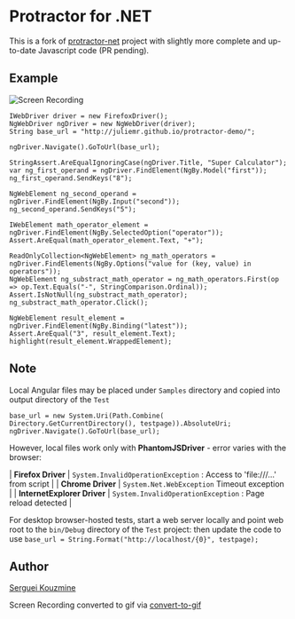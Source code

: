 Protractor for .NET
===================
This is a fork of [protractor-net](https://github.com/bbaia/protractor-net) project with slightly more complete and up-to-date Javascript code (PR pending).

Example
-------

![Screen Recording](https://github.com/sergueik/powershell_selenium/blob/master/csharp/protractor-net/Screenshots/3.gif?)

```
IWebDriver driver = new FirefoxDriver();
NgWebDriver ngDriver = new NgWebDriver(driver);
String base_url = "http://juliemr.github.io/protractor-demo/";

ngDriver.Navigate().GoToUrl(base_url);

StringAssert.AreEqualIgnoringCase(ngDriver.Title, "Super Calculator");
var ng_first_operand = ngDriver.FindElement(NgBy.Model("first"));
ng_first_operand.SendKeys("8");

NgWebElement ng_second_operand = ngDriver.FindElement(NgBy.Input("second"));
ng_second_operand.SendKeys("5");

IWebElement math_operator_element = ngDriver.FindElement(NgBy.SelectedOption("operator"));
Assert.AreEqual(math_operator_element.Text, "+");

ReadOnlyCollection<NgWebElement> ng_math_operators = ngDriver.FindElements(NgBy.Options("value for (key, value) in operators"));
NgWebElement ng_substract_math_operator = ng_math_operators.First(op => op.Text.Equals("-", StringComparison.Ordinal));
Assert.IsNotNull(ng_substract_math_operator);
ng_substract_math_operator.Click();

NgWebElement result_element = ngDriver.FindElement(NgBy.Binding("latest"));
Assert.AreEqual("3", result_element.Text);
highlight(result_element.WrappedElement);

```


Note
----
Local Angular files may be placed under `Samples` directory and copied into output directory of the `Test`
```
base_url = new System.Uri(Path.Combine( Directory.GetCurrentDirectory(), testpage)).AbsoluteUri;
ngDriver.Navigate().GoToUrl(base_url);

```
However, local files work only  with __PhantomJSDriver__ - error varies with the browser:

| __Firefox Driver__          | `System.InvalidOperationException` : Access to 'file:///...' from script |
| __Chrome Driver__           | `System.Net.WebException` Timeout exception                              |
| __InternetExplorer Driver__ | `System.InvalidOperationException` : Page reload detected                |


For desktop browser-hosted tests, start a web server locally and point web root to the `bin/Debug` directory of the `Test` project:
then update the code to  use `base_url = String.Format("http://localhost/{0}", testpage);`


Author
------
[Serguei Kouzmine](kouzmine_serguei@yahoo.com)

Screen Recording converted to gif via [convert-to-gif](http://image.online-convert.com/convert-to-gif)




